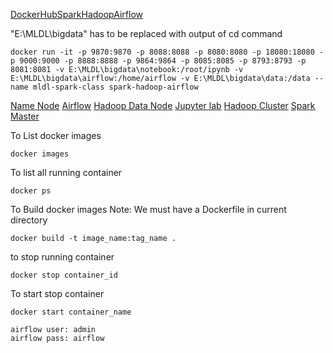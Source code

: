 

[DockerHubSparkHadoopAirflow](https://hub.docker.com/r/avnish327030/spark-hadoop-airflow)

"E:\MLDL\bigdata" has to be replaced with output of cd command

```
docker run -it -p 9870:9870 -p 8088:8088 -p 8080:8080 -p 18080:18080 -p 9000:9000 -p 8888:8888 -p 9864:9864 -p 8085:8085 -p 8793:8793 -p 8081:8081 -v E:\MLDL\bigdata\notebook:/root/ipynb -v E:\MLDL\bigdata\airflow:/home/airflow -v E:\MLDL\bigdata\data:/data --name mldl-spark-class spark-hadoop-airflow
```

[Name Node](http://localhost:9870/)
[Airflow](http://localhost:8085/)
[Hadoop Data Node](http://localhost:9864/)
[Jupyter lab](http://localhost:8888/)
[Hadoop Cluster](http://localhost:8088/)
[Spark Master](http://localhost:8080/)



To List docker images
```
docker images
```

To list all running container
```
docker ps
```

To Build docker images
Note: We must have a Dockerfile in current directory 
```
docker build -t image_name:tag_name .
```

to stop running container
```
docker stop container_id
```

To start stop container
```
docker start container_name
```

```
airflow user: admin
airflow pass: airflow
```
